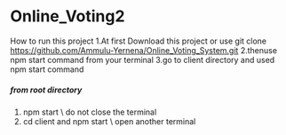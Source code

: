# Online_Voting2
How to run this project 
1.At first Download this project or  use git clone https://github.com/Ammulu-Yernena/Online_Voting_System.git
2.thenuse npm start command from your terminal
3.go to client directory and used npm start command

##### from root directory ###
1. npm start \\ do not close the terminal
2. cd client and npm start \\ open another terminal

